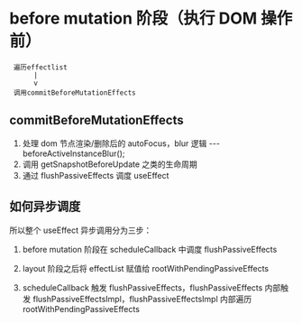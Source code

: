 # before mutation 阶段（执行 DOM 操作前）
```
 遍历effectlist
      |
      v
 调用commitBeforeMutationEffects
```

## commitBeforeMutationEffects
1. 处理 dom 节点渲染/删除后的 autoFocus，blur 逻辑 --- beforeActiveInstanceBlur();
2. 调用 getSnapshotBeforeUpdate 之类的生命周期
3. 通过 flushPassiveEffects 调度 useEffect

## 如何异步调度

所以整个 useEffect 异步调用分为三步：

1. before mutation 阶段在 scheduleCallback 中调度 flushPassiveEffects

2. layout 阶段之后将 effectList 赋值给 rootWithPendingPassiveEffects

3. scheduleCallback 触发 flushPassiveEffects，flushPassiveEffects 内部触发 flushPassiveEffectsImpl，flushPassiveEffectsImpl 内部遍历 rootWithPendingPassiveEffects
